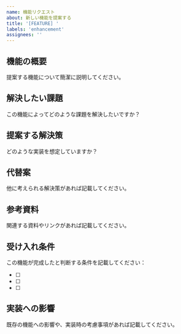 ```yaml
---
name: 機能リクエスト
about: 新しい機能を提案する
title: '[FEATURE] '
labels: 'enhancement'
assignees: ''
---
```


## 機能の概要
提案する機能について簡潔に説明してください。

## 解決したい課題
この機能によってどのような課題を解決したいですか？

## 提案する解決策
どのような実装を想定していますか？

## 代替案
他に考えられる解決策があれば記載してください。

## 参考資料
関連する資料やリンクがあれば記載してください。

## 受け入れ条件
この機能が完成したと判断する条件を記載してください：

- [ ] 
- [ ] 
- [ ] 

## 実装への影響
既存の機能への影響や、実装時の考慮事項があれば記載してください。 